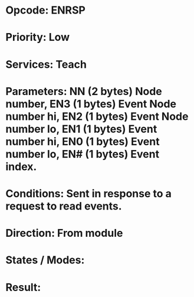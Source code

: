 # Opcode: ENRSP
# Priority: Low
# Services: Teach
# Parameters: NN (2 bytes) Node number, EN3 (1 bytes) Event Node number hi, EN2 (1 bytes) Event Node number lo, EN1 (1 bytes) Event number hi, EN0 (1 bytes) Event number lo, EN# (1 bytes) Event index.
# Conditions: Sent in response to a request to read events.
# Direction: From module
# States / Modes: 
# Result: 